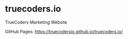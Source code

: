 # truecoders.io
TrueCoders Marketing Website

GitHub Pages: https://truecodersio.github.io/truecoders.io/
